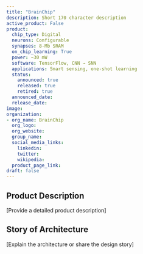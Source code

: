 ```yaml
---
title: "BrainChip"
description: Short 170 character description
active_product: False
product:
  chip_type: Digital
  neurons: Configurable
  synapses: 8-Mb SRAM
  on_chip_learning: True
  power: ~30 mW
  software: TensorFlow, CNN → SNN
  applications: Smart sensing, one-shot learning
  status:
    announced: true
    released: true
    retired: true
  announced_date:
  release_date:
image:
organization:
- org_name: BrainChip
  org_logo:
  org_website:
  group_name:
  social_media_links:
    linkedin:
    twitter:
    wikipedia:
  product_page_link:
draft: false
---
```


## Product Description
 [Provide a detailed product description]
## Story of Architecture
 [Explain the architecture or share the design story]
